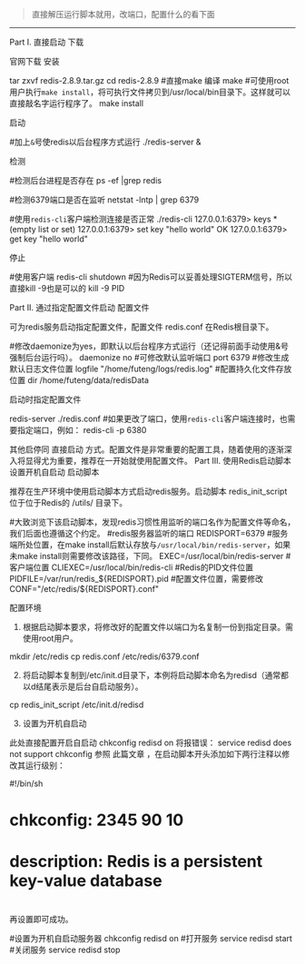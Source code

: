 > 直接解压运行脚本就用，改端口，配置什么的看下面 

 *******************
 Part I. 直接启动
下载

官网下载
安装

tar zxvf redis-2.8.9.tar.gz
cd redis-2.8.9
#直接make 编译
make
#可使用root用户执行`make install`，将可执行文件拷贝到/usr/local/bin目录下。这样就可以直接敲名字运行程序了。
make install

启动

#加上`&`号使redis以后台程序方式运行
./redis-server &

检测

#检测后台进程是否存在
ps -ef |grep redis

#检测6379端口是否在监听
netstat -lntp | grep 6379

#使用`redis-cli`客户端检测连接是否正常
./redis-cli
127.0.0.1:6379> keys *
(empty list or set)
127.0.0.1:6379> set key "hello world"
OK
127.0.0.1:6379> get key
"hello world"

停止

#使用客户端
redis-cli shutdown
#因为Redis可以妥善处理SIGTERM信号，所以直接kill -9也是可以的
kill -9 PID

Part II. 通过指定配置文件启动
配置文件

可为redis服务启动指定配置文件，配置文件 redis.conf 在Redis根目录下。

#修改daemonize为yes，即默认以后台程序方式运行（还记得前面手动使用&号强制后台运行吗）。
daemonize no
#可修改默认监听端口
port 6379
#修改生成默认日志文件位置
logfile "/home/futeng/logs/redis.log"
#配置持久化文件存放位置
dir /home/futeng/data/redisData

启动时指定配置文件

redis-server ./redis.conf
#如果更改了端口，使用`redis-cli`客户端连接时，也需要指定端口，例如：
redis-cli -p 6380

其他启停同 直接启动 方式。配置文件是非常重要的配置工具，随着使用的逐渐深入将显得尤为重要，推荐在一开始就使用配置文件。
Part III. 使用Redis启动脚本设置开机自启动
启动脚本

推荐在生产环境中使用启动脚本方式启动redis服务。启动脚本 redis_init_script 位于位于Redis的 /utils/ 目录下。

#大致浏览下该启动脚本，发现redis习惯性用监听的端口名作为配置文件等命名，我们后面也遵循这个约定。
#redis服务器监听的端口
REDISPORT=6379
#服务端所处位置，在make install后默认存放与`/usr/local/bin/redis-server`，如果未make install则需要修改该路径，下同。
EXEC=/usr/local/bin/redis-server
#客户端位置
CLIEXEC=/usr/local/bin/redis-cli
#Redis的PID文件位置
PIDFILE=/var/run/redis_${REDISPORT}.pid
#配置文件位置，需要修改
CONF="/etc/redis/${REDISPORT}.conf"

配置环境

1. 根据启动脚本要求，将修改好的配置文件以端口为名复制一份到指定目录。需使用root用户。

mkdir /etc/redis
cp redis.conf /etc/redis/6379.conf

 2. 将启动脚本复制到/etc/init.d目录下，本例将启动脚本命名为redisd（通常都以d结尾表示是后台自启动服务）。

cp redis_init_script /etc/init.d/redisd

 3.  设置为开机自启动

此处直接配置开启自启动 chkconfig redisd on 将报错误： service redisd does not support chkconfig
参照 此篇文章 ，在启动脚本开头添加如下两行注释以修改其运行级别：

#!/bin/sh
# chkconfig:   2345 90 10
# description:  Redis is a persistent key-value database
#

 再设置即可成功。

#设置为开机自启动服务器
chkconfig redisd on
#打开服务
service redisd start
#关闭服务
service redisd stop

